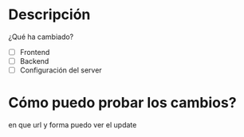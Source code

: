 # Descripción
¿Qué ha cambiado?

- [ ] Frontend 
- [ ] Backend 
- [ ] Configuración del server

# Cómo puedo probar los cambios?
en que url y forma puedo ver el update

